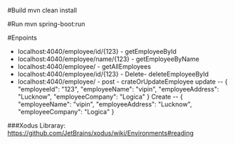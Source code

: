 #Build
mvn clean install

#Run
mvn spring-boot:run

#Enpoints
* localhost:4040/employee/id/{123} - getEmployeeById
* localhost:4040/employee/name/{123} - getEmployeeByName
* localhost:4040/employee/ - getAllEmployees
* localhost:4040/employee/id/{123} - Delete- deleteEmployeeById
* localhost:4040/employee/ - post - crateOrUpdateEmployee
  update  -- {
    "employeeId": "123",
    "employeeName": "vipin",
    "employeeAddress": "Lucknow",
    "employeeCompany": "Logica"
 }
 Create -- {
    "employeeName": "vipin",
    "employeeAddress": "Lucknow",
    "employeeCompany": "Logica"
 }
 
###Xodus Libraray:
https://github.com/JetBrains/xodus/wiki/Environments#reading
 
